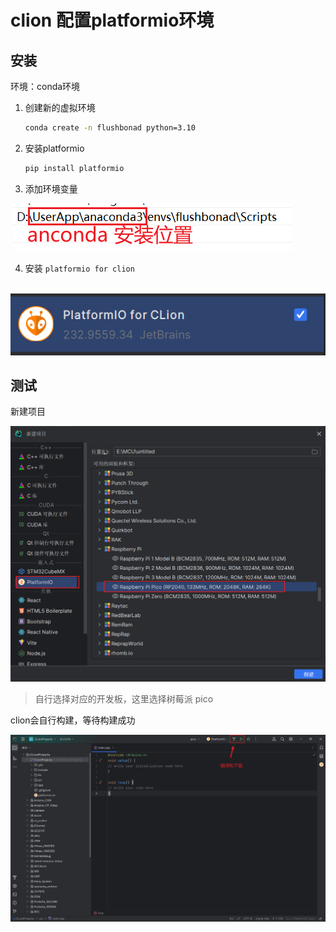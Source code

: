 # clion 配置platformio环境

## 安装

环境：conda环境

1. 创建新的虚拟环境

   ```bash
   conda create -n flushbonad python=3.10
   ```

2. 安装platformio

   ```python
   pip install platformio
   ```

3. 添加环境变量

​	![image-20231126122250466](./嵌入式-clion-platformio.assets/image-20231126122250466-1700972575031-1.png)

4. 安装 `platformio for clion`

​	![image-20231126122350111](./嵌入式-clion-platformio.assets/image-20231126122350111.png)

## 测试

新建项目

![image-20231126122454005](./嵌入式-clion-platformio.assets/image-20231126122454005.png)

> 自行选择对应的开发板，这里选择树莓派 pico

clion会自行构建，等待构建成功

![image-20231126122652452](./嵌入式-clion-platformio.assets/image-20231126122652452.png)